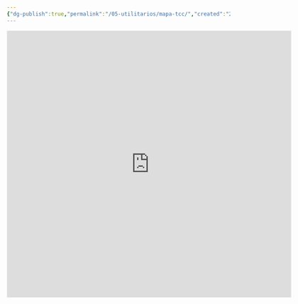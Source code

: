 ```yaml
---
{"dg-publish":true,"permalink":"/05-utilitarios/mapa-tcc/","created":"2023-02-27T10:25:29.860-03:00","updated":"2023-07-02T20:05:09.288-03:00"}
---
```


<iframe src='https://app.mural.co/embed/e21d3e3a-9c18-486c-ac75-1b61c1f6a13d'
        width='100%'
        height='600px'
        style='min-width: 640px; min-height: 480px; background-color: #f4f4f4; border: 1px solid #efefef'
        sandbox='allow-same-origin allow-scripts allow-modals allow-popups allow-popups-to-escape-sandbox'>
</iframe>



